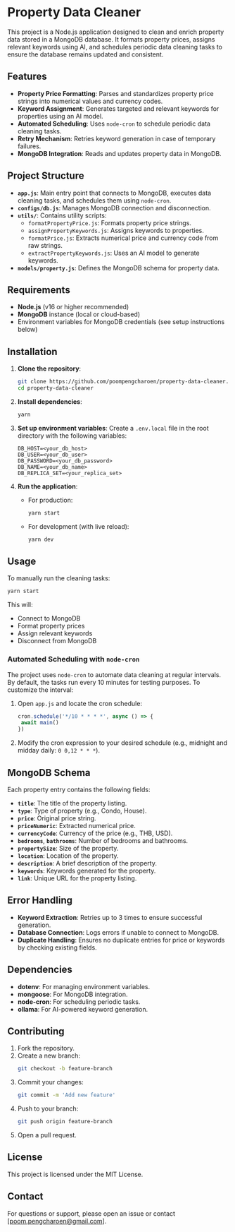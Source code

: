 # Property Data Cleaner

This project is a Node.js application designed to clean and enrich property data stored in a MongoDB database. It formats property prices, assigns relevant keywords using AI, and schedules periodic data cleaning tasks to ensure the database remains updated and consistent.

## Features

- **Property Price Formatting**: Parses and standardizes property price strings into numerical values and currency codes.
- **Keyword Assignment**: Generates targeted and relevant keywords for properties using an AI model.
- **Automated Scheduling**: Uses `node-cron` to schedule periodic data cleaning tasks.
- **Retry Mechanism**: Retries keyword generation in case of temporary failures.
- **MongoDB Integration**: Reads and updates property data in MongoDB.

## Project Structure

- **`app.js`**: Main entry point that connects to MongoDB, executes data cleaning tasks, and schedules them using `node-cron`.
- **`configs/db.js`**: Manages MongoDB connection and disconnection.
- **`utils/`**: Contains utility scripts:
  - `formatPropertyPrice.js`: Formats property price strings.
  - `assignPropertyKeywords.js`: Assigns keywords to properties.
  - `formatPrice.js`: Extracts numerical price and currency code from raw strings.
  - `extractPropertyKeywords.js`: Uses an AI model to generate keywords.
- **`models/property.js`**: Defines the MongoDB schema for property data.

## Requirements

- **Node.js** (v16 or higher recommended)
- **MongoDB** instance (local or cloud-based)
- Environment variables for MongoDB credentials (see setup instructions below)

## Installation

1. **Clone the repository**:

   ```bash
   git clone https://github.com/poompengcharoen/property-data-cleaner.git
   cd property-data-cleaner
   ```

2. **Install dependencies**:

   ```bash
   yarn
   ```

3. **Set up environment variables**:
   Create a `.env.local` file in the root directory with the following variables:

   ```plaintext
   DB_HOST=<your_db_host>
   DB_USER=<your_db_user>
   DB_PASSWORD=<your_db_password>
   DB_NAME=<your_db_name>
   DB_REPLICA_SET=<your_replica_set>
   ```

4. **Run the application**:
   - For production:
     ```bash
     yarn start
     ```
   - For development (with live reload):
     ```bash
     yarn dev
     ```

## Usage

To manually run the cleaning tasks:

```bash
yarn start
```

This will:

- Connect to MongoDB
- Format property prices
- Assign relevant keywords
- Disconnect from MongoDB

### Automated Scheduling with `node-cron`

The project uses `node-cron` to automate data cleaning at regular intervals. By default, the tasks run every 10 minutes for testing purposes. To customize the interval:

1. Open `app.js` and locate the cron schedule:
   ```javascript
   cron.schedule('*/10 * * * *', async () => {
   	await main()
   })
   ```
2. Modify the cron expression to your desired schedule (e.g., midnight and midday daily: `0 0,12 * * *`).

## MongoDB Schema

Each property entry contains the following fields:

- **`title`**: The title of the property listing.
- **`type`**: Type of property (e.g., Condo, House).
- **`price`**: Original price string.
- **`priceNumeric`**: Extracted numerical price.
- **`currencyCode`**: Currency of the price (e.g., THB, USD).
- **`bedrooms`**, **`bathrooms`**: Number of bedrooms and bathrooms.
- **`propertySize`**: Size of the property.
- **`location`**: Location of the property.
- **`description`**: A brief description of the property.
- **`keywords`**: Keywords generated for the property.
- **`link`**: Unique URL for the property listing.

## Error Handling

- **Keyword Extraction**: Retries up to 3 times to ensure successful generation.
- **Database Connection**: Logs errors if unable to connect to MongoDB.
- **Duplicate Handling**: Ensures no duplicate entries for price or keywords by checking existing fields.

## Dependencies

- **dotenv**: For managing environment variables.
- **mongoose**: For MongoDB integration.
- **node-cron**: For scheduling periodic tasks.
- **ollama**: For AI-powered keyword generation.

## Contributing

1. Fork the repository.
2. Create a new branch:
   ```bash
   git checkout -b feature-branch
   ```
3. Commit your changes:
   ```bash
   git commit -m 'Add new feature'
   ```
4. Push to your branch:
   ```bash
   git push origin feature-branch
   ```
5. Open a pull request.

## License

This project is licensed under the MIT License.

## Contact

For questions or support, please open an issue or contact [poom.pengcharoen@gmail.com].

